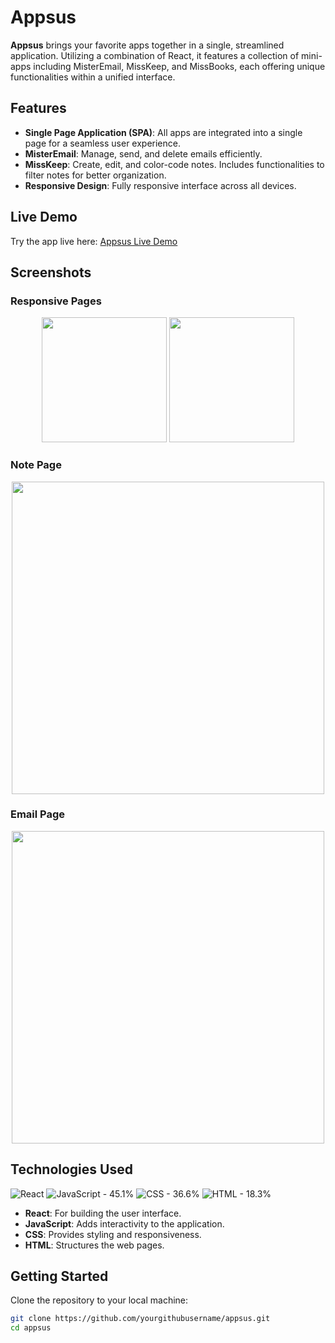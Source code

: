 # Appsus

**Appsus** brings your favorite apps together in a single, streamlined application. Utilizing a combination of React, it features a collection of mini-apps including MisterEmail, MissKeep, and MissBooks, each offering unique functionalities within a unified interface.

## Features

- **Single Page Application (SPA)**: All apps are integrated into a single page for a seamless user experience.
- **MisterEmail**: Manage, send, and delete emails efficiently.
- **MissKeep**: Create, edit, and color-code notes. Includes functionalities to filter notes for better organization.
- **Responsive Design**: Fully responsive interface across all devices.

## Live Demo

Try the app live here: [Appsus Live Demo](https://lisrael1989.github.io/Apssus_Sprint_3/#/)

## Screenshots

### Responsive Pages
<p align="center">
  <img src="https://res.cloudinary.com/dpixrsdwh/image/upload/v1714736736/tsubtiqz4t0vo8hpkkbl.png" width="200">
  <img src="https://res.cloudinary.com/dpixrsdwh/image/upload/v1714736735/n9vqyvoteqvvkisn2dqy.png" width="200">
</p>

### Note Page
<p align="center">
  <img src="https://res.cloudinary.com/dpixrsdwh/image/upload/v1714736736/mxelpx5cbu4m0n4tdrdb.png" width="500">
</p>

### Email Page
<p align="center">
  <img src="https://res.cloudinary.com/dpixrsdwh/image/upload/v1714736735/nbkfxpfbfydwj2wndedy.png" width="500">
</p>


## Technologies Used

<img src="https://img.shields.io/badge/React-20232A?style=for-the-badge&logo=react&logoColor=61DAFB" alt="React"/> <img src="https://img.shields.io/badge/JavaScript-323330?style=for-the-badge&logo=javascript&logoColor=F7DF1E" alt="JavaScript - 45.1%"/> <img src="https://img.shields.io/badge/CSS3-1572B6?style=for-the-badge&logo=css3&logoColor=white" alt="CSS - 36.6%"/> <img src="https://img.shields.io/badge/HTML5-E34F26?style=for-the-badge&logo=html5&logoColor=white" alt="HTML - 18.3%"/>

- **React**: For building the user interface.
- **JavaScript**: Adds interactivity to the application.
- **CSS**: Provides styling and responsiveness.
- **HTML**: Structures the web pages.




## Getting Started

Clone the repository to your local machine:

```bash
git clone https://github.com/yourgithubusername/appsus.git
cd appsus
